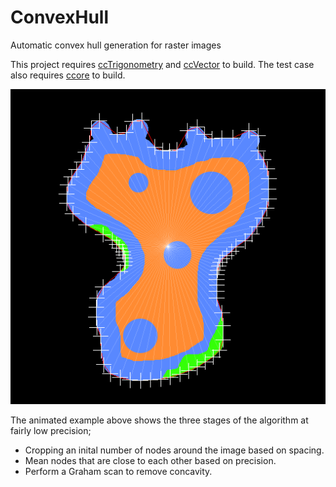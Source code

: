 # ConvexHull
Automatic convex hull generation for raster images

This project requires [ccTrigonometry](https://github.com/jobtalle/ccTrigonometry) and [ccVector](https://github.com/jobtalle/ccVector) to build. The test case also requires [ccore](https://github.com/ccore/ccore) to build.

![Convex hull algorithm stages](example.gif)

The animated example above shows the three stages of the algorithm at fairly low precision;
- Cropping an inital number of nodes around the image based on spacing.
- Mean nodes that are close to each other based on precision.
- Perform a Graham scan to remove concavity.
